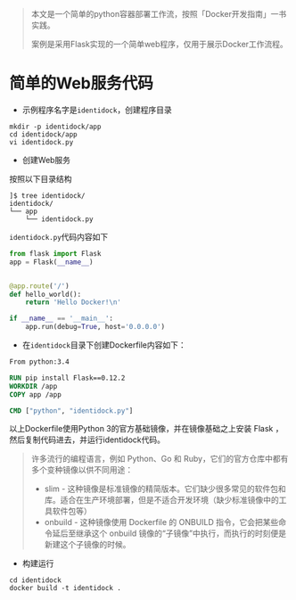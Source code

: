 > 本文是一个简单的python容器部署工作流，按照「Docker开发指南」一书实践。
>
> 案例是采用Flask实现的一个简单web程序，仅用于展示Docker工作流程。

# 简单的Web服务代码

* 示例程序名字是`identidock`，创建程序目录

```
mkdir -p identidock/app
cd identidock/app
vi identidock.py
```

* 创建Web服务

按照以下目录结构

```
]$ tree identidock/
identidock/
└── app
    └── identidock.py
```

`identidock.py`代码内容如下

```python
from flask import Flask
app = Flask(__name__)


@app.route('/')
def hello_world():
    return 'Hello Docker!\n'

if __name__ == '__main__':
    app.run(debug=True, host='0.0.0.0')
```

* 在`identidock`目录下创建Dockerfile内容如下：

```dockerfile
From python:3.4

RUN pip install Flask==0.12.2
WORKDIR /app
COPY app /app

CMD ["python", "identidock.py"]
```

以上Dockerfile使用Python 3的官方基础镜像，并在镜像基础之上安装 Flask ，然后复制代码进去，并运行identidock代码。

> 许多流行的编程语言，例如 Python、Go 和 Ruby，它们的官方仓库中都有多个变种镜像以供不同用途：
>
> * slim - 这种镜像是标准镜像的精简版本。它们缺少很多常见的软件包和库。适合在生产环境部署，但是不适合开发环境（缺少标准镜像中的工具软件包等）
> * onbuild - 这种镜像使用 Dockerfile 的 ONBUILD 指令，它会把某些命令延后至继承这个 onbuild 镜像的“子镜像”中执行，而执行的时刻便是新建这个子镜像的时候。

* 构建运行

```
cd identidock
docker build -t identidock .
```